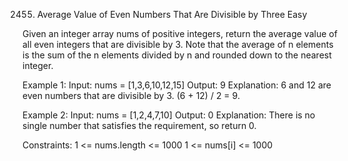 2455. Average Value of Even Numbers That Are Divisible by Three
Easy

Given an integer array nums of positive integers, return the average value of all even integers that are divisible by 3.
Note that the average of n elements is the sum of the n elements divided by n and rounded down to the nearest integer.

Example 1:
Input: nums = [1,3,6,10,12,15]
Output: 9
Explanation: 6 and 12 are even numbers that are divisible by 3. (6 + 12) / 2 = 9.

Example 2:
Input: nums = [1,2,4,7,10]
Output: 0
Explanation: There is no single number that satisfies the requirement, so return 0.
 
Constraints:
1 <= nums.length <= 1000
1 <= nums[i] <= 1000
